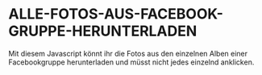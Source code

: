 # ALLE-FOTOS-AUS-FACEBOOK-GRUPPE-HERUNTERLADEN
Mit diesem Javascript könnt ihr die Fotos aus den einzelnen Alben einer Facebookgruppe herunterladen und müsst nicht jedes einzelnd anklicken.
